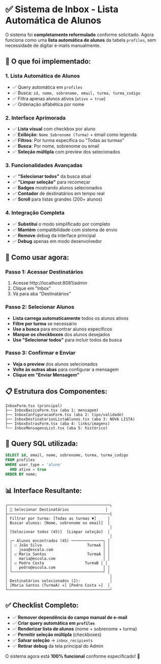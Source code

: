 # ✅ Sistema de Inbox - Lista Automática de Alunos

O sistema foi **completamente reformulado** conforme solicitado. Agora funciona como uma **lista automática de alunos** da tabela `profiles`, sem necessidade de digitar e-mails manualmente.

## 🎯 **O que foi implementado:**

### 1. **Lista Automática de Alunos**
- ✅ Query automática em `profiles`
- ✅ Busca: `id, nome, sobrenome, email, turma, turma_codigo`
- ✅ Filtra apenas alunos ativos (`ativo = true`)
- ✅ Ordenação alfabética por nome

### 2. **Interface Aprimorada**
- ✅ **Lista visual** com checkbox por aluno
- ✅ **Exibição**: `Nome Sobrenome (Turma)` + email como legenda
- ✅ **Filtros**: Por turma específica ou "Todas as turmas"
- ✅ **Busca**: Por nome, sobrenome ou email
- ✅ **Seleção múltipla** com preview dos selecionados

### 3. **Funcionalidades Avançadas**
- ✅ **"Selecionar todos"** da busca atual
- ✅ **"Limpar seleção"** para recomeçar
- ✅ **Badges** mostrando alunos selecionados
- ✅ **Contador** de destinatários em tempo real
- ✅ **Scroll** para listas grandes (200+ alunos)

### 4. **Integração Completa**
- ✅ **Substitui** o modo simplificado por completo
- ✅ **Mantém** compatibilidade com sistema de envio
- ✅ **Remove** debug da interface principal
- ✅ **Debug** apenas em modo desenvolvedor

## 🚀 **Como usar agora:**

### **Passo 1: Acessar Destinatários**
1. Acesse http://localhost:8081/admin
2. Clique em "Inbox"
3. Vá para aba "Destinatários"

### **Passo 2: Selecionar Alunos**
- **Lista carrega automaticamente** todos os alunos ativos
- **Filtre por turma** se necessário
- **Use a busca** para encontrar alunos específicos
- **Marque os checkboxes** dos alunos desejados
- **Use "Selecionar todos"** para incluir todos da busca

### **Passo 3: Confirmar e Enviar**
- **Veja o preview** dos alunos selecionados
- **Volte às outras abas** para configurar a mensagem
- **Clique em "Enviar Mensagem"**

## 📋 **Estrutura dos Componentes:**

```
InboxForm.tsx (principal)
├── InboxBasicoForm.tsx (aba 1: mensagem)
├── InboxConfiguracaoForm.tsx (aba 2: tipo/validade)
├── InboxDestinatariosListaAlunos.tsx (aba 3: NOVA LISTA)
├── InboxExtrasForm.tsx (aba 4: links/imagens)
└── InboxMensagensList.tsx (aba 5: histórico)
```

## 🔧 **Query SQL utilizada:**

```sql
SELECT id, email, nome, sobrenome, turma, turma_codigo
FROM profiles
WHERE user_type = 'aluno'
  AND ativo = true
ORDER BY nome;
```

## 📊 **Interface Resultante:**

```
┌─────────────────────────────────────────────┐
│ 👥 Selecionar Destinatários                │
├─────────────────────────────────────────────┤
│ Filtrar por turma: [Todas as turmas ▼]     │
│ Buscar alunos: [Nome, sobrenome ou email]  │
│                                             │
│ [Selecionar todos (45)]  [Limpar seleção]  │
│                                             │
│ ┌─ Alunos encontrados (45) ──────────────┐ │
│ │ ☐ João Silva                    TurmaA │ │
│ │   joao@escola.com                      │ │
│ │ ☑ Maria Santos                  TurmaA │ │
│ │   maria@escola.com                     │ │
│ │ ☑ Pedro Costa                  TurmaB │ │
│ │   pedro@escola.com                     │ │
│ └────────────────────────────────────────┘ │
│                                             │
│ Destinatários selecionados (2):             │
│ [Maria Santos (TurmaA) ✕] [Pedro Costa ✕]  │
└─────────────────────────────────────────────┘
```

## ✅ **Checklist Completo:**

- ✅ **Remover dependência do campo manual de e-mail**
- ✅ **Criar query automática em `profiles`**
- ✅ **Renderizar lista de alunos** (nome + sobrenome + turma)
- ✅ **Permitir seleção múltipla** (checkboxes)
- ✅ **Salvar seleção** → `inbox_recipients`
- ✅ **Retirar debug** da tela principal do Admin

O sistema agora está **100% funcional** conforme especificado! 🎉